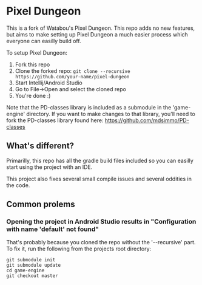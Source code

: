 Pixel Dungeon
=============

This is a fork of Watabou's Pixel Dungeon. This repo adds no new features,
but aims to make setting up Pixel Dungeon a much easier process which everyone
can easilly build off.

To setup Pixel Dungeon:

1. Fork this repo
2. Clone the forked repo: `git clone --recursive https://github.com/your-name/pixel-dungeon`
3. Start Intellij/Android Studio
4. Go to File->Open and select the cloned repo
5. You're done :)

Note that the PD-classes library is included as a submodule in the 'game-engine' directory. 
If you want to make changes to that library, you'll need to fork the PD-classes library
found here: https://github.com/mdsimmo/PD-classes

## What's different?

Primarilly, this repo has all the gradle build files included so you can easilly start using
the project with an IDE.

This project also fixes several small compile issues and several oddities in the code.

## Common prolems

### Opening the project in Android Studio results in "Configuration with name 'default' not found"
That's probably because you cloned the repo without the '--recursive' part. To fix it, run the 
following from the projects root directory:
```
git submodule init
git submodule update
cd game-engine
git checkout master
```
